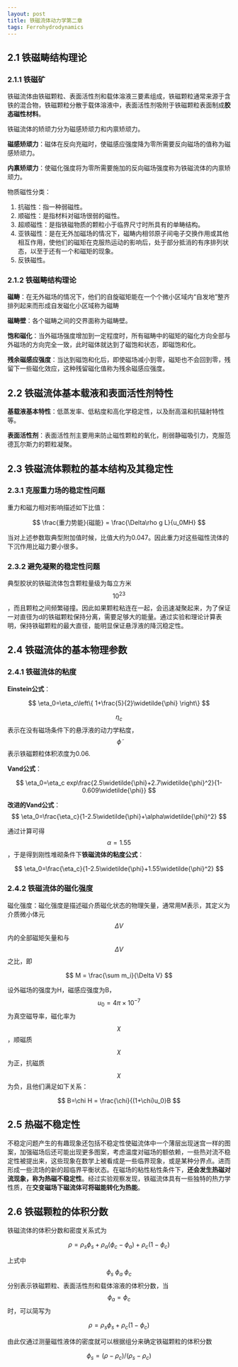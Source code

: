 ```yaml
---
layout: post
title: 铁磁流体动力学第二章
tags: Ferrohydrodynamics
---
```


## 2.1 铁磁畴结构理论

### 2.1.1 铁磁矿

铁磁流体由铁磁颗粒、表面活性剂和载体溶液三要素组成，铁磁颗粒通常来源于含铁的混合物，铁磁颗粒分散于载体溶液中，表面活性剂吸附于铁磁颗粒表面制成**胶态磁性材料**。

铁磁流体的矫顽力分为磁感矫顽力和内禀矫顽力。

**磁感矫顽力**：磁体在反向充磁时，使磁感应强度降为零所需要反向磁场的值称为磁感矫顽力。

**内禀矫顽力**：使磁化强度将为零所需要施加的反向磁场强度称为铁磁流体的内禀矫顽力。

物质磁性分类：

1. 抗磁性：指一种弱磁性。
2. 顺磁性：是指材料对磁场很弱的磁性。
3. 超顺磁性：是指铁磁物质的颗粒小于临界尺寸时所具有的单畴结构。
4. 亚铁磁性：是在无外加磁场的情况下，磁畴内相邻原子间电子交换作用或其他相互作用，使他们的磁矩在克服热运动的影响后，处于部分抵消的有序排列状态，以至于还有一个和磁矩的现象。
5. 反铁磁性。

### 2.1.2 铁磁畴结构理论

**磁畴**：在无外磁场的情况下，他们的自旋磁矩能在一个个微小区域内“自发地”整齐排列起来而形成自发磁化小区域称为磁畴

**磁畴壁**：各个磁畴之间的交界面称为磁畴壁。

**饱和磁化**：当外磁场强度增加到一定程度时，所有磁畴中的磁矩的磁化方向全部与外磁场的方向完全一致，此时磁体就达到了磁饱和状态，即磁饱和化。

**残余磁感应强度**：当达到磁饱和化后，即使磁场减小到零，磁矩也不会回到零，残留下一些磁化效应，这种残留磁化值称为残余磁感应强度。

## 2.2 铁磁流体基本载液和表面活性剂特性

**基载液基本特性**：低蒸发率、低粘度和高化学稳定性，以及耐高温和抗辐射特性等。

**表面活性剂**：表面活性剂主要用来防止磁性颗粒的氧化，削弱静磁吸引力，克服范德瓦尔斯力的颗粒凝聚。

## 2.3 铁磁流体颗粒的基本结构及其稳定性

### 2.3.1 克服重力场的稳定性问题

重力和磁力相对影响描述如下比值：

$$
\frac{重力势能}{磁能} = \frac{\Delta\rho g L}{u_0MH}
$$

当对上述参数取典型附加值时候，比值大约为0.047。因此重力对这些磁性流体的下沉作用比磁力要小很多。

### 2.3.2 避免凝聚的稳定性问题

典型胶状的铁磁流体包含颗粒量级为每立方米$$10^{23}$$，而且颗粒之间频繁碰撞。因此如果颗粒粘连在一起，会迅速凝聚起来，为了保证一对直径为d的铁磁颗粒保持分离，需要足够大的能量。通过实验和理论计算表明，保持铁磁颗粒的最大直径，能明显保证悬浮液的降沉稳定性。

## 2.4 铁磁流体的基本物理参数

### 2.4.1 铁磁流体的粘度

**Einstein公式**：

$$
\eta_0=\eta_c\left\{  1+\frac{5}{2}\widetilde{\phi}  \right\}
$$

$$\eta_c$$表示在没有磁场条件下的悬浮液的动力学粘度，
$$\widetilde{\phi}$$表示铁磁颗粒体积浓度为0.06.

**Vand公式**：

$$
\eta_0=\eta_c exp\frac{2.5\widetilde{\phi}+2.7\widetilde{\phi}^2}{1-0.609\widetilde{\phi}}
$$

**改进的Vand公式**：
$$
\eta_0=\frac{\eta_c}{1-2.5\widetilde{\phi}+\alpha\widetilde{\phi}^2}
$$

通过计算可得$$\alpha = 1.55$$，于是得到刚性堆砌条件下**铁磁流体的粘度公式**：

$$
\eta_0=\frac{\eta_c}{1-2.5\widetilde{\phi}+1.55\widetilde{\phi}^2}
$$

### 2.4.2 铁磁流体的磁化强度

磁化强度：磁化强度是描述磁介质磁化状态的物理矢量，通常用M表示，其定义为介质微小体元$$\Delta V$$内的全部磁矩矢量和与$$\Delta V$$之比，即

$$
M = \frac{\sum m_i}{\Delta V}
$$

设外磁场的强度为H，磁感应强度为B，$$u_0 = 4\pi \times 10^{-7}$$为真空磁导率，磁化率为$$\chi$$，顺磁质$$\chi$$为正，抗磁质$$\chi$$为负，且他们满足如下关系：

$$
B=\chi H = \frac{\chi}{(1+\chi)u_0}B
$$

## 2.5 热磁不稳定性

不稳定问题产生的有趣现象还包括不稳定性使磁流体中一个薄层出现迷宫一样的图案，加强磁场后还可能出现更多图案，考虑温度对磁场的额依赖，一些热对流不稳定性被提出来，这些现象在数学上被看成是一些临界现象，或是某种分界点。进而形成一些流场的新的超临界平衡状态。在磁场的粘性粘性条件下，**还会发生热磁对流现象，称为热磁不稳定性**。经过实验观察发现，铁磁流体具有一些独特的热力学性质，在**交变磁场下磁流体可将磁能转化为热能**。

## 2.6 铁磁颗粒的体积分数

铁磁流体的体积分数和密度关系式为

$$
\rho = \rho_s\phi_s+\rho_a(\phi_c-\phi_a)+\rho_c(1-\phi_c)
$$

上式中$$\phi_s~\phi_a~\phi_c$$分别表示铁磁颗粒、表面活性剂和载体溶液的体积分数，当$$\phi_a = \phi_c$$时，可以简写为

$$
\rho = \rho_s\phi_s+\rho_c(1-\phi_c)
$$

由此仅通过测量磁性液体的密度就可以根据组分来确定铁磁颗粒的体积分数

$$
\phi_s = (\rho-\rho_c)/(\rho_s-\rho_c)
$$
